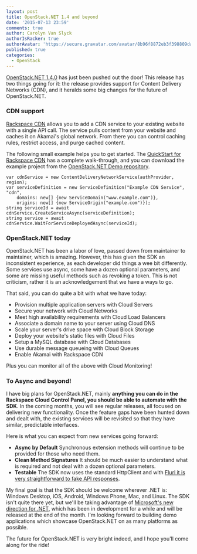 ```yaml
---
layout: post
title: OpenStack.NET 1.4 and beyond
date: '2015-07-13 23:59'
comments: true
author: Carolyn Van Slyck
authorIsRacker: true
authorAvatar: 'https://secure.gravatar.com/avatar/8b96f8872eb3f398809daf017ee3a8ab'
published: true
categories:
  - OpenStack
---
```


[OpenStack.NET 1.4.0](https://github.com/openstacknetsdk/openstack.net/releases/v1.4.0.0)
has just been pushed out the door! This release has two things going for it:
the release provides support for Content Delivery Networks (CDN), and it heralds
some big changes for the future of OpenStack.NET.

<!-- more -->

### CDN support

[Rackspace CDN](https://www.rackspace.com/cloud/cdn-content-delivery-network/features)
allows you to add a CDN service to your existing website with a single API call.
The service pulls content from your website and caches it on Akamai's global
network. From there you can control caching rules, restrict access, and purge
cached content.

The following small example helps you to get started. The
[QuickStart for Rackspace CDN](https://developer.rackspace.com/docs/cdn/getting-started/?lang=.net)
has a complete walk-through, and you can download the example project from the
[OpenStack.NET Demo repository](https://github.com/openstacknetsdk/Demos/tree/master/RackspaceQuickstart).

```
var cdnService = new ContentDeliveryNetworkService(authProvider, region);
var serviceDefinition = new ServiceDefinition("Example CDN Service", "cdn",
    domains: new[] {new ServiceDomain("www.example.com")},
    origins: new[] {new ServiceOrigin("example.com")});
string serviceId = await cdnService.CreateServiceAsync(serviceDefinition);
string service = await cdnService.WaitForServiceDeployedAsync(serviceId);
```

### OpenStack.NET today

OpenStack.NET has been a labor of love, passed down from maintainer to maintainer,
which is amazing. However, this has given the SDK an inconsistent experience, as
each developer did things a wee bit differently. Some services use async, some
have a dozen optional parameters, and some are missing useful methods such as
revoking a token. This is not criticism, rather it is an acknowledgement that
we have a ways to go.

That said, you can do quite a bit with what we have today:

* Provision multiple application servers with Cloud Servers
* Secure your network with Cloud Networks
* Meet high availability requirements with Cloud Load Balancers
* Associate a domain name to your server using Cloud DNS
* Scale your server's drive space with Cloud Block Storage
* Deploy your website's static files with Cloud Files
* Setup a MySQL database with Cloud Databases
* Use durable message queueing with Cloud Queues
* Enable Akamai with Rackspace CDN

Plus you can monitor all of the above with Cloud Monitoring!

### To Async and beyond!

I have big plans for OpenStack.NET, mainly **anything you can do in the Rackspace Cloud Control Panel, you should be able to automate with the SDK**. In the coming months, you will see regular releases, all focused on delivering new functionality. Once the feature gaps have been hunted down and dealt with, the existing services will be revisited so that they have similar, predictable interfaces.

Here is what you can expect from new services going forward:

 * **Async by Default** Synchronous extension methods will continue to be provided for those who need them.
 * **Clean Method Signatures** It should be much easier to understand what is required and not deal with a dozen optional parameters.
 * **Testable** The SDK now uses the standard HttpClient and with [Flurl it is very straightforward to fake API responses](https://tmenier.github.io/Flurl/testable-http/).

My final goal is that the SDK should be welcome wherever .NET is: Windows Desktop,
iOS, Android, Windows Phone, Mac, and Linux. The SDK isn't quite there yet, but
we'll be taking advantage of
[Microsoft's new direction for .NET](https://www.hanselman.com/blog/AnnouncingNET2015NETAsOpenSourceNETOnMacAndLinuxAndVisualStudioCommunity.aspx),
which has been in development for a while and will be released at the end of
the month. I'm looking forward to building demo applications which showcase
OpenStack.NET on as many platforms as possible.

The future for OpenStack.NET is very bright indeed, and I hope you'll come along
for the ride!
